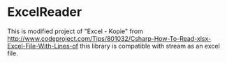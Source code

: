 # ExcelReader
This is modified project of "Excel - Kopie"  from http://www.codeproject.com/Tips/801032/Csharp-How-To-Read-xlsx-Excel-File-With-Lines-of
this library is compatible with stream as an excel file.
